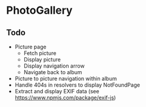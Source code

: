 # PhotoGallery

## Todo

* Picture page
    * Fetch picture
    * Display picture
    * Display navigation arrow
    * Navigate back to album
* Picture to picture navigation within album
* Handle 404s in resolvers to display NotFoundPage
* Extract and display EXIF data (see https://www.npmjs.com/package/exif-js) 
